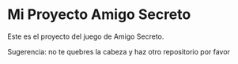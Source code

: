 # Mi Proyecto Amigo Secreto

Este es el proyecto del juego de Amigo Secreto.

Sugerencia: no te quebres la cabeza y haz otro repositorio por favor